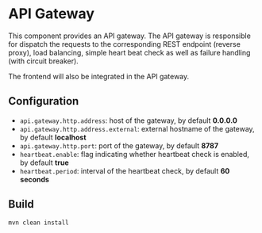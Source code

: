 # API Gateway

This component provides an API gateway. The API gateway is responsible
for dispatch the requests to the corresponding REST endpoint (reverse proxy), load balancing,
simple heart beat check as well as failure handling (with circuit breaker).

The frontend will also be integrated in the API gateway.

## Configuration

- `api.gateway.http.address`: host of the gateway, by default **0.0.0.0**
- `api.gateway.http.address.external`: external hostname of the gateway, by default **localhost**
- `api.gateway.http.port`: port of the gateway, by default **8787**
- `heartbeat.enable`: flag indicating whether heartbeat check is enabled, by default **true**
- `heartbeat.period`: interval of the heartbeat check, by default **60 seconds**

## Build

    mvn clean install